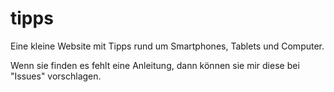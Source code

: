 # tipps
Eine kleine Website mit Tipps rund um Smartphones, Tablets und Computer.

Wenn sie finden es fehlt eine Anleitung, dann können sie mir diese bei "Issues" vorschlagen.

